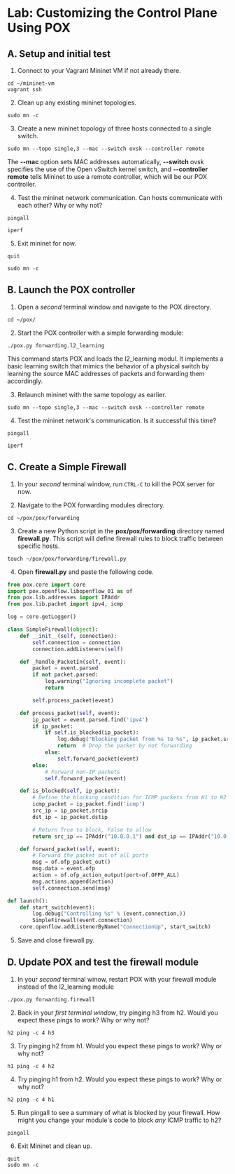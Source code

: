 # Lab: Customizing the Control Plane Using POX

## A. Setup and initial test

1. Connect to your Vagrant Mininet VM if not already there.

```
cd ~/mininet-vm
vagrant ssh
```

2. Clean up any existing mininet topologies.

```
sudo mn -c
```

3. Create a new mininet topology of three hosts connected to a single switch.
```
sudo mn --topo single,3 --mac --switch ovsk --controller remote
```

The **--mac** option sets MAC addresses automatically, **--switch** ovsk specifies the use of the Open vSwitch kernel switch, and **--controller remote** tells Mininet to use a remote controller, which will be our POX controller.

4. Test the mininet network communication. Can hosts communicate with each other? Why or why not?

```
pingall
```
```
iperf
```

5. Exit mininet for now.

```
quit
```
```
sudo mn -c
```

## B. Launch the POX controller

1. Open a *second* terminal window and navigate to the POX directory. 

```
cd ~/pox/
```

2. Start the POX controller with a simple forwarding module:

```
./pox.py forwarding.l2_learning
```

This command starts POX and loads the l2_learning modul. It implements a basic learning switch that mimics the behavior of a physical switch by learning the source MAC addresses of packets and forwarding them accordingly.

3. Relaunch mininet with the same topology as earlier.

```
sudo mn --topo single,3 --mac --switch ovsk --controller remote
```

4. Test the mininet network's communication. Is it successful this time?

```
pingall
```
```
iperf
```

## C. Create a Simple Firewall

1. In your *second* terminal window, run `CTRL-C` to kill the POX server for now.

2. Navigate to the POX forwarding modules directory.

```
cd ~/pox/pox/forwarding
```

3. Create a new Python script in the **pox/pox/forwarding** directory named **firewall.py**. This script will define firewall rules to block traffic between specific hosts.

```
touch ~/pox/pox/forwarding/firewall.py
```

4. Open **firewall.py** and paste the following code.

```python
from pox.core import core
import pox.openflow.libopenflow_01 as of
from pox.lib.addresses import IPAddr
from pox.lib.packet import ipv4, icmp

log = core.getLogger()

class SimpleFirewall(object):
    def __init__(self, connection):
        self.connection = connection
        connection.addListeners(self)

    def _handle_PacketIn(self, event):
        packet = event.parsed
        if not packet.parsed:
            log.warning("Ignoring incomplete packet")
            return

        self.process_packet(event)

    def process_packet(self, event):
        ip_packet = event.parsed.find('ipv4')
        if ip_packet:
            if self.is_blocked(ip_packet):
                log.debug("Blocking packet from %s to %s", ip_packet.srcip, ip_packet.dstip)
                return  # Drop the packet by not forwarding
            else:
                self.forward_packet(event)
        else:
            # Forward non-IP packets
            self.forward_packet(event)

    def is_blocked(self, ip_packet):
        # Define the blocking condition for ICMP packets from H1 to H2
        icmp_packet = ip_packet.find('icmp')
        src_ip = ip_packet.srcip
        dst_ip = ip_packet.dstip

        # Return True to block, False to allow
        return src_ip == IPAddr("10.0.0.1") and dst_ip == IPAddr("10.0.0.2") and icmp_packet is not None

    def forward_packet(self, event):
        # Forward the packet out of all ports
        msg = of.ofp_packet_out()
        msg.data = event.ofp
        action = of.ofp_action_output(port=of.OFPP_ALL)
        msg.actions.append(action)
        self.connection.send(msg)

def launch():
    def start_switch(event):
        log.debug("Controlling %s" % (event.connection,))
        SimpleFirewall(event.connection)
    core.openflow.addListenerByName("ConnectionUp", start_switch)

```

5. Save and close firewall.py.

## D. Update POX and test the firewall module

1. In your *second* terminal winow, restart POX with your firewall module instead of the l2_learning module

```
./pox.py forwarding.firewall
```

2. Back in your *first terminal window*, try pinging h3 from h2. Would you expect these pings to work? Why or why not?

```
h2 ping -c 4 h3
```

3. Try pinging h2 from h1. Would you expect these pings to work? Why or why not?

```
h1 ping -c 4 h2
```

4. Try pinging h1 from h2. Would you expect these pings to work? Why or why not?


```
h2 ping -c 4 h1
```

5. Run pingall to see a summary of what is blocked by your firewall. How might you change your module's code to block *any* ICMP traffic to h2?

```
pingall
```

6. Exit Mininet and clean up.

```
quit
sudo mn -c
```
